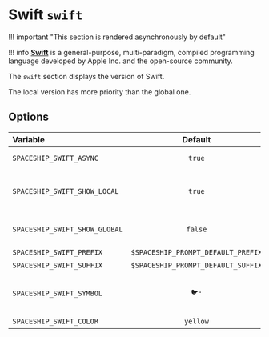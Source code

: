# Swift `swift`

!!! important "This section is rendered asynchronously by default"

!!! info
    [**Swift**](https://swift.org) is a general-purpose, multi-paradigm, compiled programming language developed by Apple Inc. and the open-source community.

The `swift` section displays the version of Swift.

The local version has more priority than the global one.

## Options

| Variable                      |              Default               | Meaning                                         |
| :---------------------------- | :--------------------------------: | ----------------------------------------------- |
| `SPACESHIP_SWIFT_ASYNC`       |               `true`               | Render section asynchronously                   |
| `SPACESHIP_SWIFT_SHOW_LOCAL`  |               `true`               | Current local Swift version based on [swiftenv] |
| `SPACESHIP_SWIFT_SHOW_GLOBAL` |              `false`               | Global Swift version based on [swiftenv]        |
| `SPACESHIP_SWIFT_PREFIX`      | `$SPACESHIP_PROMPT_DEFAULT_PREFIX` | Section's prefix                                |
| `SPACESHIP_SWIFT_SUFFIX`      | `$SPACESHIP_PROMPT_DEFAULT_SUFFIX` | Section's suffix                                |
| `SPACESHIP_SWIFT_SYMBOL`      |               `🐦·`                | Symbol displayed before the section             |
| `SPACESHIP_SWIFT_COLOR`       |              `yellow`              | Section's color                                 |
